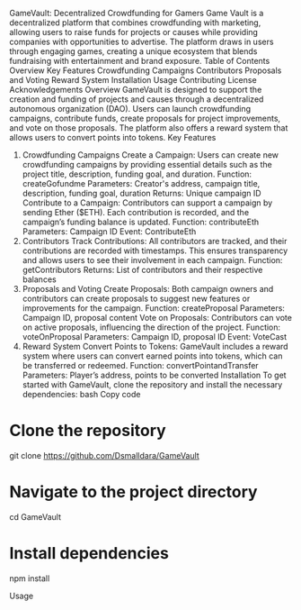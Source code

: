 GameVault: Decentralized Crowdfunding for Gamers
Game Vault is a decentralized platform that combines crowdfunding with marketing, allowing users to raise funds for projects or causes while providing companies with opportunities to advertise. The platform draws in users through engaging games, creating a unique ecosystem that blends fundraising with entertainment and brand exposure.
Table of Contents
Overview
Key Features
Crowdfunding Campaigns
Contributors
Proposals and Voting
Reward System
Installation
Usage
Contributing
License
Acknowledgements
Overview
GameVault is designed to support the creation and funding of projects and causes through a decentralized autonomous organization (DAO). Users can launch crowdfunding campaigns, contribute funds, create proposals for project improvements, and vote on those proposals. The platform also offers a reward system that allows users to convert points into tokens.
Key Features
1. Crowdfunding Campaigns
Create a Campaign:
Users can create new crowdfunding campaigns by providing essential details such as the project title, description, funding goal, and duration.
Function: createGofundme
Parameters: Creator's address, campaign title, description, funding goal, duration
Returns: Unique campaign ID
Contribute to a Campaign:
Contributors can support a campaign by sending Ether ($ETH). Each contribution is recorded, and the campaign’s funding balance is updated.
Function: contributeEth
Parameters: Campaign ID
Event: ContributeEth
2. Contributors
Track Contributions:
All contributors are tracked, and their contributions are recorded with timestamps. This ensures transparency and allows users to see their involvement in each campaign.
Function: getContributors
Returns: List of contributors and their respective balances
3. Proposals and Voting
Create Proposals:
Both campaign owners and contributors can create proposals to suggest new features or improvements for the campaign.
Function: createProposal
Parameters: Campaign ID, proposal content
Vote on Proposals:
Contributors can vote on active proposals, influencing the direction of the project.
Function: voteOnProposal
Parameters: Campaign ID, proposal ID
Event: VoteCast
4. Reward System
Convert Points to Tokens:
GameVault includes a reward system where users can convert earned points into tokens, which can be transferred or redeemed.
Function: convertPointandTransfer
Parameters: Player’s address, points to be converted
Installation
To get started with GameVault, clone the repository and install the necessary dependencies:
bash
Copy code
# Clone the repository
git clone https://github.com/Dsmalldara/GameVault

# Navigate to the project directory
cd GameVault

# Install dependencies
npm install

Usage
